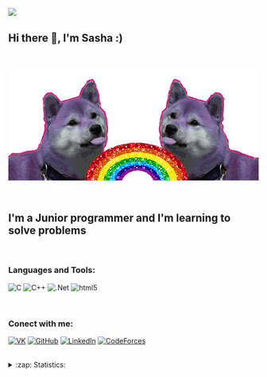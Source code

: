 ![](https://komarev.com/ghpvc/?username=davidkoo1&color=green)
## Hi there 👋, I'm Sasha :)

<br />

[![Header](https://github.com/davidkoo1/davidkoo1/blob/main/assets/dogs-png-gif.gif)](https://github.com/davidkoo1)

<br />

## I'm a Junior programmer and I'm learning to solve problems
<p>

</p>

<br />

### Languages and Tools:
![C](https://img.shields.io/badge/-Leanguage-808080?style=for-the-badge&logo=C&logoColor=)
![C++](https://img.shields.io/badge/-C++-blue?style=for-the-badge&logo=C%2b%2b&logoColor=)
![.Net](https://img.shields.io/badge/-C%23-090909?style=for-the-badge&logo=.net&logoColor=white)
![html5](https://img.shields.io/badge/-HTML-white?style=for-the-badge&logo=HTML5&logoColor=red)

<br />

### Conect with me:

[![VK](https://img.shields.io/badge/-VKONTAKTE-090909?style=for-the-badge&logo=VK)](https://vk.com/alexandrdavid)
[![GitHub](https://img.shields.io/badge/-GitHub-090909?style=for-the-badge&logo=GitHub)](https://github.com/davidkoo1)
[![LinkedIn](https://img.shields.io/badge/-LinkedIn-090909?style=for-the-badge&logo=linkedin&logoColor=blue)](https://www.linkedin.com/in/alexander-david-494a2a1b2/)
[![CodeForces](https://img.shields.io/badge/-CodeForces-white?style=social&logo=CodeForces&logoColor=yellow)](https://codeforces.com/profile/adavid)

<br />

<details>
    <summary>:zap: Statistics:</summary>
    <img align="center" alt = "codeSTACKr's GitHub stats" src ="https://github-readme-stats.vercel.app/api?username=davidkoo1&show_icons=true&theme=radical" />

<br>
<br />

<img align="center" alt = "codeSTACKr's GitHub stats" src ="https://github-readme-stats.vercel.app/api/top-langs/?username=davidkoo1&layout=compact" />

</details>